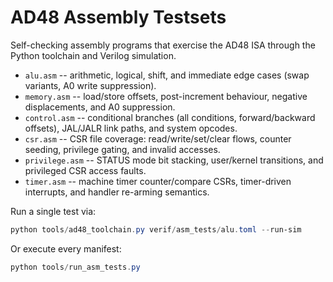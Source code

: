 # AD48 Assembly Testsets

Self-checking assembly programs that exercise the AD48 ISA through the Python toolchain and Verilog simulation.

- `alu.asm` -- arithmetic, logical, shift, and immediate edge cases (swap variants, A0 write suppression).
- `memory.asm` -- load/store offsets, post-increment behaviour, negative displacements, and A0 suppression.
- `control.asm` -- conditional branches (all conditions, forward/backward offsets), JAL/JALR link paths, and system opcodes.
- `csr.asm` -- CSR file coverage: read/write/set/clear flows, counter seeding, privilege gating, and invalid accesses.
- `privilege.asm` -- STATUS mode bit stacking, user/kernel transitions, and privileged CSR access faults.
- `timer.asm` -- machine timer counter/compare CSRs, timer-driven interrupts, and handler re-arming semantics.

Run a single test via:

```powershell
python tools/ad48_toolchain.py verif/asm_tests/alu.toml --run-sim
```

Or execute every manifest:

```powershell
python tools/run_asm_tests.py
```
